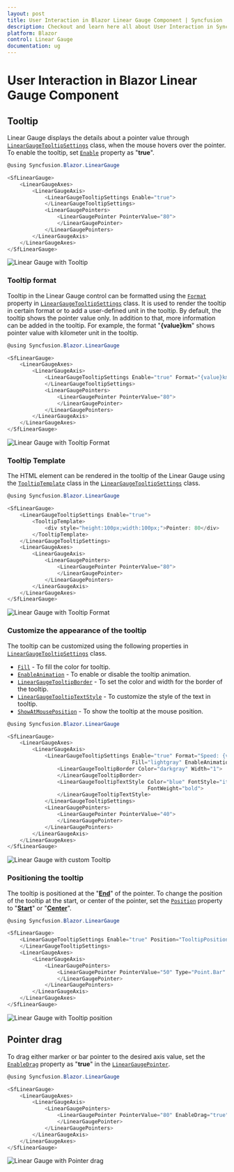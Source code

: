 ```yaml
---
layout: post
title: User Interaction in Blazor Linear Gauge Component | Syncfusion
description: Checkout and learn here all about User Interaction in Syncfusion Blazor Linear Gauge component and more.
platform: Blazor
control: Linear Gauge
documentation: ug
---
```


# User Interaction in Blazor Linear Gauge Component

## Tooltip

Linear Gauge displays the details about a pointer value through [`LinearGaugeTooltipSettings`](https://help.syncfusion.com/cr/blazor/Syncfusion.Blazor.LinearGauge.LinearGaugeTooltipSettings.html) class, when the mouse hovers over the pointer. To enable the tooltip, set [`Enable`](https://help.syncfusion.com/cr/blazor/Syncfusion.Blazor.LinearGauge.LinearGaugeTooltipSettings.html#Syncfusion_Blazor_LinearGauge_LinearGaugeTooltipSettings_Enable) property as "**true**".

```csharp
@using Syncfusion.Blazor.LinearGauge

<SfLinearGauge>
    <LinearGaugeAxes>
        <LinearGaugeAxis>
            <LinearGaugeTooltipSettings Enable="true">
            </LinearGaugeTooltipSettings>
            <LinearGaugePointers>
                <LinearGaugePointer PointerValue="80">
                </LinearGaugePointer>
            </LinearGaugePointers>
        </LinearGaugeAxis>
    </LinearGaugeAxes>
</SfLinearGauge>
```

![Linear Gauge with Tooltip](images/tooltip.png)

### Tooltip format

Tooltip in the Linear Gauge control can be formatted using the [`Format`](https://help.syncfusion.com/cr/blazor/Syncfusion.Blazor.LinearGauge.LinearGaugeTooltipSettings.html#Syncfusion_Blazor_LinearGauge_LinearGaugeTooltipSettings_Format) property in [`LinearGaugeTooltipSettings`](https://help.syncfusion.com/cr/blazor/Syncfusion.Blazor.LinearGauge.LinearGaugeTooltipSettings.html) class. It is used to render the tooltip in certain format or to add a user-defined unit in the tooltip. By default, the tooltip shows the pointer value only. In addition to that, more information can be added in the tooltip. For example, the format "**{value}km**" shows pointer value with kilometer unit in the tooltip.

```csharp
@using Syncfusion.Blazor.LinearGauge

<SfLinearGauge>
    <LinearGaugeAxes>
        <LinearGaugeAxis>
            <LinearGaugeTooltipSettings Enable="true" Format="{value}km">
            </LinearGaugeTooltipSettings>
            <LinearGaugePointers>
                <LinearGaugePointer PointerValue="80">
                </LinearGaugePointer>
            </LinearGaugePointers>
        </LinearGaugeAxis>
    </LinearGaugeAxes>
</SfLinearGauge>
```

![Linear Gauge with Tooltip Format](images/tooltip-formats.png)

### Tooltip Template

The HTML element can be rendered in the tooltip of the Linear Gauge using the [`TooltipTemplate`](https://help.syncfusion.com/cr/blazor/Syncfusion.Blazor.LinearGauge.LinearGaugeTooltipSettings.html#Syncfusion_Blazor_LinearGauge_LinearGaugeTooltipSettings_TooltipTemplate) class in the [`LinearGaugeTooltipSettings`](https://help.syncfusion.com/cr/blazor/Syncfusion.Blazor.LinearGauge.LinearGaugeTooltipSettings.html) class.

```csharp
@using Syncfusion.Blazor.LinearGauge

<SfLinearGauge>
    <LinearGaugeTooltipSettings Enable="true">
        <TooltipTemplate>
            <div style="height:100px;width:100px;">Pointer: 80</div>
        </TooltipTemplate>
    </LinearGaugeTooltipSettings>
    <LinearGaugeAxes>
        <LinearGaugeAxis>
            <LinearGaugePointers>
                <LinearGaugePointer PointerValue="80">
                </LinearGaugePointer>
            </LinearGaugePointers>
        </LinearGaugeAxis>
    </LinearGaugeAxes>
</SfLinearGauge>
```

![Linear Gauge with Tooltip Format](images/tooltip-template1.png)

### Customize the appearance of the tooltip

The tooltip can be customized using the following properties in [`LinearGaugeTooltipSettings`](https://help.syncfusion.com/cr/blazor/Syncfusion.Blazor.LinearGauge.LinearGaugeTooltipSettings.html) class.

* [`Fill`](https://help.syncfusion.com/cr/blazor/Syncfusion.Blazor.LinearGauge.LinearGaugeTooltipSettings.html#Syncfusion_Blazor_LinearGauge_LinearGaugeTooltipSettings_Fill) - To fill the color for tooltip.
* [`EnableAnimation`](https://help.syncfusion.com/cr/blazor/Syncfusion.Blazor.LinearGauge.LinearGaugeTooltipSettings.html#Syncfusion_Blazor_LinearGauge_LinearGaugeTooltipSettings_EnableAnimation) - To enable or disable the tooltip animation.
* [`LinearGaugeTooltipBorder`](https://help.syncfusion.com/cr/blazor/Syncfusion.Blazor.LinearGauge.LinearGaugeTooltipBorder.html) - To set the color and width for the border of the tooltip.
* [`LinearGaugeTooltipTextStyle`](https://help.syncfusion.com/cr/blazor/Syncfusion.Blazor.LinearGauge.LinearGaugeTooltipTextStyle.html) - To customize the style of the text in tooltip.
* [`ShowAtMousePosition`](https://help.syncfusion.com/cr/blazor/Syncfusion.Blazor.LinearGauge.LinearGaugeRangeTooltipSettings.html#Syncfusion_Blazor_LinearGauge_LinearGaugeRangeTooltipSettings_ShowAtMousePosition) - To show the tooltip at the mouse position.

```csharp
@using Syncfusion.Blazor.LinearGauge

<SfLinearGauge>
    <LinearGaugeAxes>
        <LinearGaugeAxis>
            <LinearGaugeTooltipSettings Enable="true" Format="Speed: {value}"
                                        Fill="lightgray" EnableAnimation="true">
                <LinearGaugeTooltipBorder Color="darkgray" Width="1">
                </LinearGaugeTooltipBorder>
                <LinearGaugeTooltipTextStyle Color="blue" FontStyle="italic"
                                             FontWeight="bold">
                </LinearGaugeTooltipTextStyle>
            </LinearGaugeTooltipSettings>
            <LinearGaugePointers>
                <LinearGaugePointer PointerValue="40">
                </LinearGaugePointer>
            </LinearGaugePointers>
        </LinearGaugeAxis>
    </LinearGaugeAxes>
</SfLinearGauge>
```

![Linear Gauge with custom Tooltip](images/custom-tooltip.png)

### Positioning the tooltip

The tooltip is positioned at the "[**End**](https://help.syncfusion.com/cr/blazor/Syncfusion.Blazor.LinearGauge.TooltipPosition.html#Syncfusion_Blazor_LinearGauge_TooltipPosition_End)" of the pointer. To change the position of the tooltip at the start, or center of the pointer, set the [`Position`](https://help.syncfusion.com/cr/blazor/Syncfusion.Blazor.LinearGauge.LinearGaugeRangeTooltipSettings.html#Syncfusion_Blazor_LinearGauge_LinearGaugeRangeTooltipSettings_Position) property to "[**Start**](https://help.syncfusion.com/cr/blazor/Syncfusion.Blazor.LinearGauge.TooltipPosition.html#Syncfusion_Blazor_LinearGauge_TooltipPosition_Start)" or "[**Center**](https://help.syncfusion.com/cr/blazor/Syncfusion.Blazor.LinearGauge.TooltipPosition.html#Syncfusion_Blazor_LinearGauge_TooltipPosition_Center)".

```csharp
@using Syncfusion.Blazor.LinearGauge

<SfLinearGauge>
    <LinearGaugeTooltipSettings Enable="true" Position="TooltipPosition.Center">
    </LinearGaugeTooltipSettings>
    <LinearGaugeAxes>
        <LinearGaugeAxis>
            <LinearGaugePointers>
                <LinearGaugePointer PointerValue="50" Type="Point.Bar" Color="blue">
                </LinearGaugePointer>
            </LinearGaugePointers>
        </LinearGaugeAxis>
    </LinearGaugeAxes>
</SfLinearGauge>
```

![Linear Gauge with Tooltip position](images/tooltip-position.png)

## Pointer drag

To drag either marker or bar pointer to the desired axis value, set the [`EnableDrag`](https://help.syncfusion.com/cr/blazor/Syncfusion.Blazor.LinearGauge.LinearGaugePointer.html#Syncfusion_Blazor_LinearGauge_LinearGaugePointer_EnableDrag) property as "**true**" in the [`LinearGaugePointer`](https://help.syncfusion.com/cr/blazor/Syncfusion.Blazor.LinearGauge.LinearGaugePointer.html).

```csharp
@using Syncfusion.Blazor.LinearGauge

<SfLinearGauge>
    <LinearGaugeAxes>
        <LinearGaugeAxis>
            <LinearGaugePointers>
                <LinearGaugePointer PointerValue="80" EnableDrag="true">
                </LinearGaugePointer>
            </LinearGaugePointers>
        </LinearGaugeAxis>
    </LinearGaugeAxes>
</SfLinearGauge>
```

![Linear Gauge with Pointer drag](images/dragging-pointr.gif)